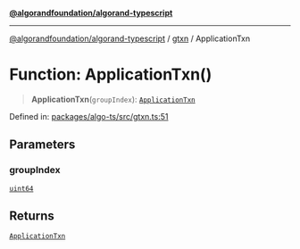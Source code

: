 [**@algorandfoundation/algorand-typescript**](../../../README.md)

***

[@algorandfoundation/algorand-typescript](../../../README.md) / [gtxn](../README.md) / ApplicationTxn

# Function: ApplicationTxn()

> **ApplicationTxn**(`groupIndex`): [`ApplicationTxn`](../interfaces/ApplicationTxn.md)

Defined in: [packages/algo-ts/src/gtxn.ts:51](https://github.com/algorandfoundation/puya-ts/blob/5bdb536fcbeffa6fe079b274d09cae785c8fb7b7/packages/algo-ts/src/gtxn.ts#L51)

## Parameters

### groupIndex

[`uint64`](../../../type-aliases/uint64.md)

## Returns

[`ApplicationTxn`](../interfaces/ApplicationTxn.md)
